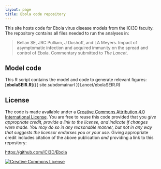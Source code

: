 ```yaml
---
layout: page
title: Ebola code repository
---
```


This site hosts code for Ebola virus disease models from the ICI3D faculty. The repository contains all files needed to run the analyses in:

> <span xmlns:cc="http://creativecommons.org/ns#" property="cc:attributionName">Bellan SE, JRC Pulliam, J Dushoff, and LA Meyers</span>. Impact of asymptomatic infection and acquired immunity on the spread and control of Ebola. Commentary submitted to _The Lancet_.

## Model code

This R script contains the model and code to generate relevant figures: [**ebolaSEIR.R**]({{ site.subdomainurl }}Lancet/ebolaSEIR.R)

## License

The code is made available under a <a rel="license" href="http://creativecommons.org/licenses/by/4.0/">Creative Commons Attribution 4.0 International License</a>. You are free to reuse this code provided that you *give appropriate credit, provide a link to the license, and indicate if changes were made. You may do so in any reasonable manner, but not in any way that suggests the licensor endorses you or your use.* Giving appropriate credit includes citation of the above publication *and* providing a link to this repository:

<a xmlns:dct="http://purl.org/dc/terms/" href="https://github.com/ICI3D/Ebola" rel="dct:source">https://github.com/ICI3D/Ebola</a>

<a rel="license" href="http://creativecommons.org/licenses/by/4.0/"><img alt="Creative Commons License" style="border-width:0" src="https://i.creativecommons.org/l/by/4.0/88x31.png" /></a><br />
